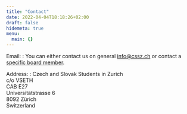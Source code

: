 ```yaml
---
title: "Contact"
date: 2022-04-04T18:18:26+02:00
draft: false
hidemeta: true
menu:
  main: {}
---
```

Email:
: You can either contact us on general info@cssz.ch or contact a [specific board member](http://localhost:1313/about/#meet-the-board).

Address:
: Czech and Slovak Students in Zurich<br>
  c/o VSETH<br>
  CAB E27<br>
  Universitätstrasse 6<br>
  8092 Zürich<br>
  Switzerland
